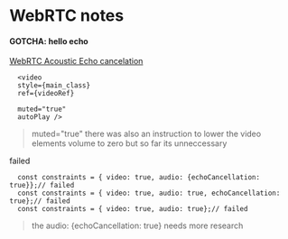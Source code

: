 # WebRTC notes

#### GOTCHA: hello echo
[WebRTC Acoustic Echo cancelation](https://stackoverflow.com/questions/37390574/webrtc-acoustic-echo-cancelation)   

```
  <video
  style={main_class}
  ref={videoRef}
  
  muted="true"
  autoPlay />
```
> muted="true" there was also an instruction to lower the video elements volume to zero but so far its unneccessary

failed
```
  const constraints = { video: true, audio: {echoCancellation: true}};// failed
  const constraints = { video: true, audio: true, echoCancellation: true};// failed
  const constraints = { video: true, audio: true};// failed
```
> the audio: {echoCancellation: true} needs more research